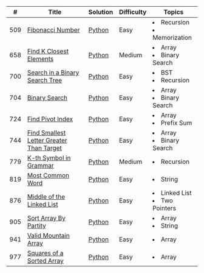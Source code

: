 | #   | Title                                                                                                                                             | Solution                                                  | Difficulty | Topics                                    |
|-----|---------------------------------------------------------------------------------------------------------------------------------------------------|-----------------------------------------------------------|------------|-------------------------------------------|
| 509 | [Fibonacci Number](https://leetcode.com/problems/fibonacci-number/)                                                                               | [Python](509.Fibonacci_Number.py)                         | Easy       | <li>Recursion</li><li>Memorization</li>   | 
| 658 | [Find K Closest Elements](https://leetcode.com/problems/find-k-closest-elements/)                                                                 | [Python](658.Find_K_Closest_Elements.py)                  | Medium     | <li>Array</li><li>Binary Search</li>      | 
| 700 | [Search in a Binary Search Tree](https://leetcode.com/problems/search-in-a-binary-search-tree/)                                                   | [Python](700.Search_in_a_Binary_Search_Tree.py)           | Easy       | <li>BST</li><li>Recursion</li>            
| 704 | [Binary Search](https://leetcode.com/problems/binary-search/)                                                                                     | [Python](704.Binary_Search.py)                            | Easy       | <li>Array</li><li>Binary Search</li>      | 
| 724 | [Find Pivot Index](https://leetcode.com/problems/find-pivot-index/)                                                                                     | [Python](724.Find_Pivot_Index.py)                            | Easy       | <li>Array</li><li>Prefix Sum</li>         |
| 744 | [Find Smallest Letter Greater Than Target](https://leetcode.com/problems/find-smallest-letter-greater-than-target/)                               | [Python](744.Find_Smallest_Letter_Greater_Than_Target.py) | Easy       | <li>Array</li><li>Binary Search</li>      | 
| 779 | [K-th Symbol in Grammar](https://leetcode.com/problems/k-th-symbol-in-grammar/)                                                                   | [Python](779.K-th_Symbol_in_Grammar.py)                   | Medium     | <li>Recursion</li>                        | 
| 819 | [Most Common Word](https://leetcode.com/problems/most-common-word/)                                                                               | [Python](819.Most_Common_Word.py)                         | Easy       | <li>String</li>                           | 
| 876 | [Middle of the Linked List](https://leetcode.com/problems/middle-of-the-linked-list)                                                                               | [Python](876.Middle_of_the_Linked_List.py)                | Easy       | <li>Linked List</li><li>Two Pointers</li> |
| 905 | [Sort Array By Partity](https://leetcode.com/problems/sort-array-by-parity/)                                                                      | [Python](905.Sort_Array_By_Parity.py)                     | Easy       | <li>Array</li><li>String</li>             | 
| 941 | [Valid Mountain Array](https://leetcode.com/problems/valid-mountain-array/)                                                                       | [Python](941.Valid_Mountain_Array.py)                     | Easy       | <li>Array</li>                            | 
| 977 | [Squares of a Sorted Array](https://leetcode.com/problems/squares-of-a-sorted-array/)                                                             | [Python](977.Squares_of_a_Sorted_Array.py)                | Easy       | <li>Array</li>                            | 
